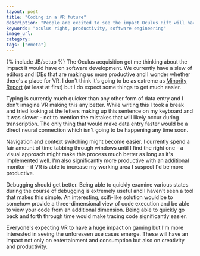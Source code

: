 ```yaml
---
layout: post
title: "Coding in a VR future"
description: "People are excited to see the impact Oculus Rift will have on gaming but I'm more excited to see the impact it will have on productivity tools"
keywords: "oculus right, productivity, software engineering"
image_url:
category:
tags: ["#meta"]
---
```

{% include JB/setup %}
The Oculus acquisition got me thinking about the impact it would have on software development. We currently have a slew of editors and IDEs that are making us more productive and I wonder whether there's a place for VR. I don't think it's going to be as extreme as <a href="https://en.wikipedia.org/wiki/Minority_Report_(film)" target="_blank">Minority Report</a> (at least at first) but I do expect some things to get much easier.

Typing is currently much quicker than any other form of data entry and I don't imagine VR making this any better. While writing this I took a break and tried looking at the letters making up this sentence on my keyboard and it was slower - not to mention the mistakes that will likely occur during transcription. The only thing that would make data entry faster would be a direct neural connection which isn't going to be happening any time soon.

Navigation and context switching might become easier. I currently spend a fair amount of time tabbing through windows until I find the right one - a visual approach might make this process much better as long as it's implemented well. I'm also significantly more productive with an additional monitor - if VR is able to increase my working area I suspect I'd be more productive.

Debugging should get better. Being able to quickly examine various states during the course of debugging is extremely useful and I haven't seen a tool that makes this simple. An interesting, scifi-like solution would be to somehow provide a three-dimensional view of code execution and be able to view your code from an additional dimension. Being able to quickly go back and forth through time would make tracing code significantly easier.

Everyone's expecting VR to have a huge impact on gaming but I'm more interested in seeing the unforeseen use cases emerge. These will have an impact not only on entertainment and consumption but also on creativity and productivity.